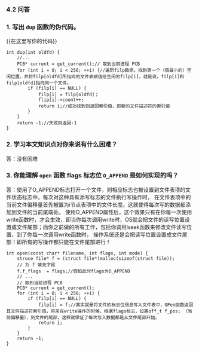### 4.2 问答

### 1. 写出 `dup` 函数的伪代码。

{{在这里写你的代码}}
```
int dup(int oldfd) {
    //...
    PCB* current = get_current();// 取到当前进程 PCB
    for (int i = 0; i < 256; ++i) {//遍历filp数组，找到第一个（值最小的）空闲位置，并将filp[oldfd]所指向的文件表赋值给空闲的filp[i]，就是说，filp[i]和filp[oldfd]指向同一个文件。
        if (filp[i] == NULL) {
            filp[i] = filp[oldfd]；
            flip[i]->count++;
            return i;//成功找到则返回索引值，即新的文件描述符的索引值
        }  
    }
    return -1;//失败则返回-1              
}
```

### 2. 学习本文知识点对你来说有什么困难？

答：没有困难

### 3. 你能理解 `open` 函数 flags 标志位 `O_APPEND` 是如何实现的吗？

答：使用了O_APPEND标志打开一个文件，则相应标志也被设置到文件表项的文件状态标志中。每次对这种具有添写标志的文件执行写操作时，
    在文件表项中的当前文件偏移量首先被置为i节点表项中的文件长度。这就使得每次写的数据都添加到文件的当前尾端处。
    使用O_APPEND属性后，这个效果只有在你每一次使用write函数时，才会生效，即当你每次调用write时，OS就会把文件的读写位置设置成文件尾部；而你之前做的所有工作，包括你调用lseek函数来修改文件读写位置，到了你每一次调用write函数时，
    操作系统还是会把读写位置设置成文件尾部！即所有的写操作都只能在文件尾部进行！
```    
int open(const char* filename, int flags, int mode) {
    struce file* f = (struct file*)malloc(sizeof(struct file));
    // 为 f 填充字段
    f.f_flags  = flags;//假如此时flags为O_APPEND
    // ...
    // 取到当前进程 PCB
    PCB* current = get_current();
    for (int i = 0; i < 256; ++i) {
        if (filp[i] == NULL) {
            filp[i] = f;//其实就是将文件的标志位信息写入文件表中，OPen函数返回其文件描述符索引值，将来在write操作的时候，根据flags标志，设置off_t f_pos; （当前偏移量），到文件的尾部，这样就保证了每次写入数据都是从文件尾部开始。
            return i;
        }
    }
    return -1;
}
``` 
